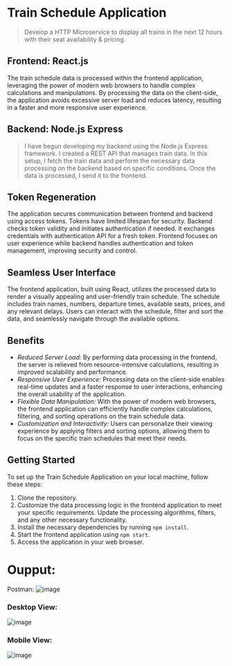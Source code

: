 # Train Schedule Application
> Develop a HTTP Microservice to display all trains in the next 12 hours with their seat availability & pricing.


## Frontend: React.js
The train schedule data is processed within the frontend application, leveraging the power of modern web browsers to handle complex calculations and manipulations. By processing the data on the client-side, the application avoids excessive server load and reduces latency, resulting in a faster and more responsive user experience.

## Backend: Node.js Express
> I have begun developing my backend using the Node.js Express framework. I created a REST API that manages train data. In this setup, I fetch the train data and perform the necessary data processing on the backend based on specific conditions. Once the data is processed, I send it to the frontend.

## Token Regeneration
The application secures communication between frontend and backend using access tokens. Tokens have limited lifespan for security. Backend checks token validity and initiates authentication if needed. It exchanges credentials with authentication API for a fresh token. Frontend focuses on user experience while backend handles authentication and token management, improving security and control.


## Seamless User Interface

The frontend application, built using React, utilizes the processed data to render a visually appealing and user-friendly train schedule. The schedule includes train names, numbers, departure times, available seats, prices, and any relevant delays. Users can interact with the schedule, filter and sort the data, and seamlessly navigate through the available options.

## Benefits
- *Reduced Server Load:* By performing data processing in the frontend, the server is relieved from resource-intensive calculations, resulting in improved scalability and performance.
- *Responsive User Experience:* Processing data on the client-side enables real-time updates and a faster response to user interactions, enhancing the overall usability of the application.
- *Flexible Data Manipulation:* With the power of modern web browsers, the frontend application can efficiently handle complex calculations, filtering, and sorting operations on the train schedule data.
- *Customization and Interactivity:* Users can personalize their viewing experience by applying filters and sorting options, allowing them to focus on the specific train schedules that meet their needs.




## Getting Started
To set up the Train Schedule Application on your local machine, follow these steps:
1. Clone the repository.
2. Customize the data processing logic in the frontend application to meet your specific requirements. Update the processing algorithms, filters, and any other necessary functionality.
3. Install the necessary dependencies by running `npm install`.
4. Start the frontend application using `npm start`.
5. Access the application in your web browser.


# Oupput:
Postman:
![image](https://github.com/Ayon-SSP/Train/assets/80549753/fde39375-bc5b-4904-82b0-5f9f285b377d)

### Desktop View:
![image](https://github.com/Ayon-SSP/Train/assets/80549753/cab5ff7f-5faf-432a-ae0d-c9f3df10a935)

### Mobile View:
![image](https://github.com/Ayon-SSP/Train/assets/80549753/2deedd6a-c024-4dd8-9e70-3b4c2bc735de)


<!-- ![image](https://github.com/Ayon-SSP/Train/assets/80549753/2bcd2544-f43d-471a-8c27-abb79b7c9f04)
![image](https://github.com/Ayon-SSP/Train/assets/80549753/b5489c48-660d-4532-ad56-18556373c773) -->
<!-- ![image](https://github.com/Ayon-SSP/Train/assets/80549753/08aec03c-a1b4-49ff-93e9-4bb21cb7b130) -->
<!-- ![image](https://github.com/Ayon-SSP/Train/assets/80549753/34541628-731f-4c26-a6fb-b0df09c5436c) -->